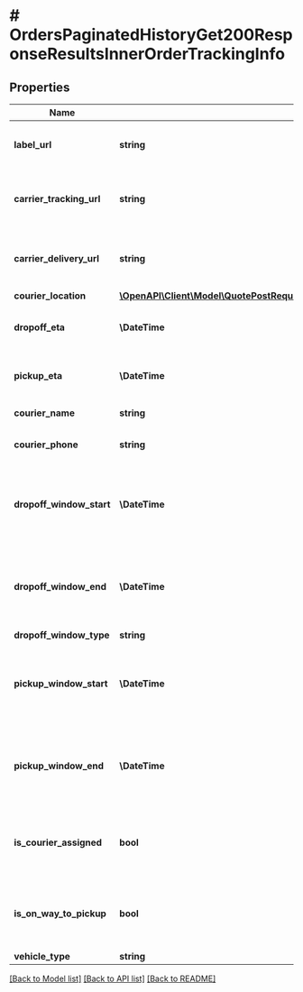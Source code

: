 # # OrdersPaginatedHistoryGet200ResponseResultsInnerOrderTrackingInfo

## Properties

Name | Type | Description | Notes
------------ | ------------- | ------------- | -------------
**label_url** | **string** | The URL to download the label (if exists) | [optional]
**carrier_tracking_url** | **string** | The carrier tracking URL for this order (if exists) | [optional]
**carrier_delivery_url** | **string** | The URL to find the delivery in the carrier (if exists) | [optional]
**courier_location** | [**\OpenAPI\Client\Model\QuotePostRequestPickupInfoOneOf1InnerAddressGeoLocation**](QuotePostRequestPickupInfoOneOf1InnerAddressGeoLocation.md) |  | [optional]
**dropoff_eta** | **\DateTime** | The dropoff ETA in ISO8601 format | [optional]
**pickup_eta** | **\DateTime** | The pickup ETA in ISO8601 format | [optional]
**courier_name** | **string** | The courier full name | [optional]
**courier_phone** | **string** | The courier phone number | [optional]
**dropoff_window_start** | **\DateTime** | The updated dropoff widnow start in ISO8601 format | [optional]
**dropoff_window_end** | **\DateTime** | The updated dropoff window end in ISO8601 format | [optional]
**dropoff_window_type** | **string** |  | [optional]
**pickup_window_start** | **\DateTime** | The updated pickup widnow start in ISO8601 format | [optional]
**pickup_window_end** | **\DateTime** | The updated pickup window end in ISO8601 format | [optional]
**is_courier_assigned** | **bool** | Indicate whether a courier is assigned for this order |
**is_on_way_to_pickup** | **bool** | Indicate whether a courier is on the way to pick up this order | [optional]
**vehicle_type** | **string** |  | [optional]

[[Back to Model list]](../../README.md#models) [[Back to API list]](../../README.md#endpoints) [[Back to README]](../../README.md)
